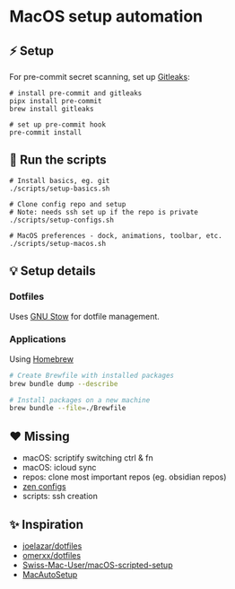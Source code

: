 # MacOS setup automation

## ⚡ Setup

For pre-commit secret scanning, set up [Gitleaks](https://github.com/gitleaks/):

```shell
# install pre-commit and gitleaks
pipx install pre-commit
brew install gitleaks

# set up pre-commit hook
pre-commit install
```

## 🔧 Run the scripts

```shell
# Install basics, eg. git
./scripts/setup-basics.sh

# Clone config repo and setup
# Note: needs ssh set up if the repo is private
./scripts/setup-configs.sh

# MacOS preferences - dock, animations, toolbar, etc.
./scripts/setup-macos.sh
```

## 💡 Setup details

### Dotfiles

Uses [GNU Stow](https://www.gnu.org/software/stow/) for dotfile management.

### Applications

Using [Homebrew](https://brew.sh/)

```sh
# Create Brewfile with installed packages
brew bundle dump --describe

# Install packages on a new machine
brew bundle --file=./Brewfile
```

## ♥️ Missing

- macOS: scriptify switching ctrl & fn
- macOS: icloud sync
- repos: clone most important repos (eg. obsidian repos)
- [zen configs](https://www.reddit.com/r/zen_browser/comments/1l051dx/managing_zen_with_dotfiles/)
- scripts: ssh creation

## ✨ Inspiration

- [joelazar/dotfiles](https://github.com/joelazar/dotfiles)
- [omerxx/dotfiles](https://github.com/omerxx/dotfiles)
- [Swiss-Mac-User/macOS-scripted-setup](https://github.com/Swiss-Mac-User/macOS-scripted-setup)
- [MacAutoSetup](https://github.com/NLaundry/MacAutoSetup)

